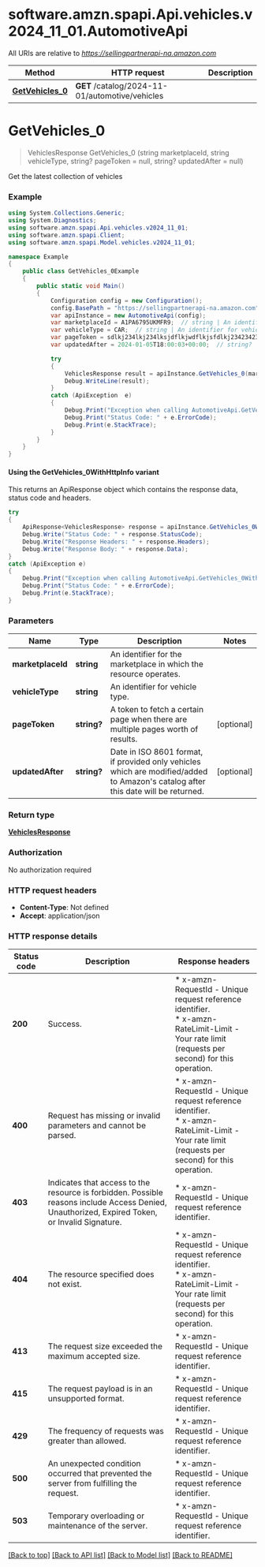 # software.amzn.spapi.Api.vehicles.v2024_11_01.AutomotiveApi

All URIs are relative to *https://sellingpartnerapi-na.amazon.com*

| Method | HTTP request | Description |
|--------|--------------|-------------|
| [**GetVehicles_0**](AutomotiveApi.md#getvehicles_0) | **GET** /catalog/2024-11-01/automotive/vehicles |  |

<a id="getvehicles_0"></a>
# **GetVehicles_0**
> VehiclesResponse GetVehicles_0 (string marketplaceId, string vehicleType, string? pageToken = null, string? updatedAfter = null)



Get the latest collection of vehicles

### Example
```csharp
using System.Collections.Generic;
using System.Diagnostics;
using software.amzn.spapi.Api.vehicles.v2024_11_01;
using software.amzn.spapi.Client;
using software.amzn.spapi.Model.vehicles.v2024_11_01;

namespace Example
{
    public class GetVehicles_0Example
    {
        public static void Main()
        {
            Configuration config = new Configuration();
            config.BasePath = "https://sellingpartnerapi-na.amazon.com";
            var apiInstance = new AutomotiveApi(config);
            var marketplaceId = A1PA6795UKMFR9;  // string | An identifier for the marketplace in which the resource operates.
            var vehicleType = CAR;  // string | An identifier for vehicle type.
            var pageToken = sdlkj234lkj234lksjdflkjwdflkjsfdlkj234234234234;  // string? | A token to fetch a certain page when there are multiple pages worth of results. (optional) 
            var updatedAfter = 2024-01-05T18:00:03+00:00;  // string? | Date in ISO 8601 format, if provided only vehicles which are modified/added to Amazon's catalog after this date will be returned. (optional) 

            try
            {
                VehiclesResponse result = apiInstance.GetVehicles_0(marketplaceId, vehicleType, pageToken, updatedAfter);
                Debug.WriteLine(result);
            }
            catch (ApiException  e)
            {
                Debug.Print("Exception when calling AutomotiveApi.GetVehicles_0: " + e.Message);
                Debug.Print("Status Code: " + e.ErrorCode);
                Debug.Print(e.StackTrace);
            }
        }
    }
}
```

#### Using the GetVehicles_0WithHttpInfo variant
This returns an ApiResponse object which contains the response data, status code and headers.

```csharp
try
{
    ApiResponse<VehiclesResponse> response = apiInstance.GetVehicles_0WithHttpInfo(marketplaceId, vehicleType, pageToken, updatedAfter);
    Debug.Write("Status Code: " + response.StatusCode);
    Debug.Write("Response Headers: " + response.Headers);
    Debug.Write("Response Body: " + response.Data);
}
catch (ApiException e)
{
    Debug.Print("Exception when calling AutomotiveApi.GetVehicles_0WithHttpInfo: " + e.Message);
    Debug.Print("Status Code: " + e.ErrorCode);
    Debug.Print(e.StackTrace);
}
```

### Parameters

| Name | Type | Description | Notes |
|------|------|-------------|-------|
| **marketplaceId** | **string** | An identifier for the marketplace in which the resource operates. |  |
| **vehicleType** | **string** | An identifier for vehicle type. |  |
| **pageToken** | **string?** | A token to fetch a certain page when there are multiple pages worth of results. | [optional]  |
| **updatedAfter** | **string?** | Date in ISO 8601 format, if provided only vehicles which are modified/added to Amazon&#39;s catalog after this date will be returned. | [optional]  |

### Return type

[**VehiclesResponse**](VehiclesResponse.md)

### Authorization

No authorization required

### HTTP request headers

 - **Content-Type**: Not defined
 - **Accept**: application/json


### HTTP response details
| Status code | Description | Response headers |
|-------------|-------------|------------------|
| **200** | Success. |  * x-amzn-RequestId - Unique request reference identifier. <br>  * x-amzn-RateLimit-Limit - Your rate limit (requests per second) for this operation. <br>  |
| **400** | Request has missing or invalid parameters and cannot be parsed. |  * x-amzn-RequestId - Unique request reference identifier. <br>  * x-amzn-RateLimit-Limit - Your rate limit (requests per second) for this operation. <br>  |
| **403** | Indicates that access to the resource is forbidden. Possible reasons include Access Denied, Unauthorized, Expired Token, or Invalid Signature. |  * x-amzn-RequestId - Unique request reference identifier. <br>  |
| **404** | The resource specified does not exist. |  * x-amzn-RequestId - Unique request reference identifier. <br>  * x-amzn-RateLimit-Limit - Your rate limit (requests per second) for this operation. <br>  |
| **413** | The request size exceeded the maximum accepted size. |  * x-amzn-RequestId - Unique request reference identifier. <br>  |
| **415** | The request payload is in an unsupported format. |  * x-amzn-RequestId - Unique request reference identifier. <br>  |
| **429** | The frequency of requests was greater than allowed. |  * x-amzn-RequestId - Unique request reference identifier. <br>  |
| **500** | An unexpected condition occurred that prevented the server from fulfilling the request. |  * x-amzn-RequestId - Unique request reference identifier. <br>  |
| **503** | Temporary overloading or maintenance of the server. |  * x-amzn-RequestId - Unique request reference identifier. <br>  |

[[Back to top]](#) [[Back to API list]](../README.md#documentation-for-api-endpoints) [[Back to Model list]](../README.md#documentation-for-models) [[Back to README]](../README.md)

